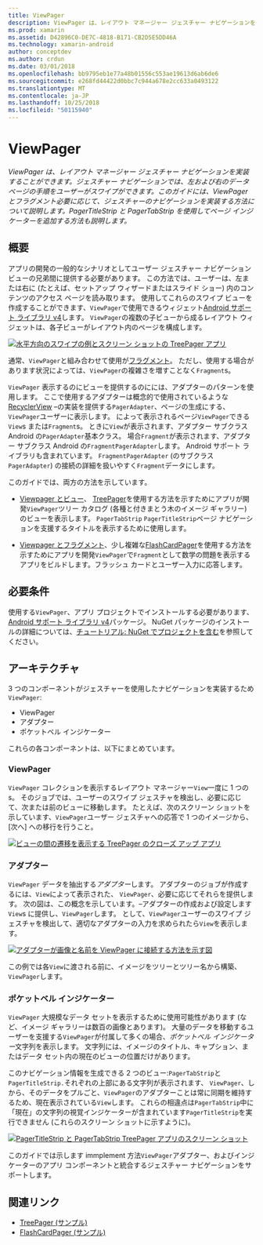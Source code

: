 ```yaml
---
title: ViewPager
description: ViewPager は、レイアウト マネージャー ジェスチャー ナビゲーションを実装することができます。 ジェスチャー ナビゲーションでは、左および右のデータ ページの手順をユーザーがスワイプができます。 このガイドには、ViewPager とフラグメント必要に応じて、ジェスチャーのナビゲーションを実装する方法について説明します。 PagerTitleStrip と PagerTabStrip を使用してページ インジケーターを追加する方法も説明します。
ms.prod: xamarin
ms.assetid: D42896C0-DE7C-4818-B171-CB2D5E5DD46A
ms.technology: xamarin-android
author: conceptdev
ms.author: crdun
ms.date: 03/01/2018
ms.openlocfilehash: bb9795eb1e77a48b01556c553ae19613d6ab6de6
ms.sourcegitcommit: e268fd44422d0bbc7c944a678e2cc633a0493122
ms.translationtype: MT
ms.contentlocale: ja-JP
ms.lasthandoff: 10/25/2018
ms.locfileid: "50115940"
---
```

# <a name="viewpager"></a>ViewPager

_ViewPager は、レイアウト マネージャー ジェスチャー ナビゲーションを実装することができます。ジェスチャー ナビゲーションでは、左および右のデータ ページの手順をユーザーがスワイプができます。このガイドには、ViewPager とフラグメント必要に応じて、ジェスチャーのナビゲーションを実装する方法について説明します。PagerTitleStrip と PagerTabStrip を使用してページ インジケーターを追加する方法も説明します。_

 
## <a name="overview"></a>概要

アプリの開発の一般的なシナリオとしてユーザー ジェスチャー ナビゲーション ビューの兄弟間に提供する必要があります。 この方法では、ユーザーは、左または右に (たとえば、セットアップ ウィザードまたはスライド ショー) 内のコンテンツのアクセス ページを読み取ります。 使用してこれらのスワイプ ビューを作成することができます、`ViewPager`で使用できるウィジェット[Android サポート ライブラリ v4](https://www.nuget.org/packages/Xamarin.Android.Support.v4/)します。 `ViewPager`の複数の子ビューから成るレイアウト ウィジェットは、各子ビューがレイアウト内のページを構成します。 

[![水平方向のスワイプの例とスクリーン ショットの TreePager アプリ](images/01-intro-sml.png)](images/01-intro.png#lightbox)

通常、`ViewPager`と組み合わせて使用が[フラグメント](https://developer.xamarin.com/guides/android/platform_features/fragments/)。 ただし、使用する場合があります状況によっては、`ViewPager`の複雑さを増すことなく`Fragment`s。

`ViewPager` 表示するのにビューを提供するのにには、アダプターのパターンを使用します。 ここで使用するアダプターは概念的で使用されているような[RecyclerView](~/android/user-interface/layouts/recycler-view/index.md) &ndash;の実装を提供する`PagerAdapter`、ページの生成にする、`ViewPager`ユーザーに表示します。 によって表示されるページ`ViewPager`できる`View`s または`Fragment`s。 ときに`View`が表示されます、アダプター サブクラス Android の`PagerAdapter`基本クラス。 場合`Fragment`が表示されます、アダプター サブクラス Android の`FragmentPagerAdapter`します。 Android サポート ライブラリも含まれています。 `FragmentPagerAdapter` (のサブクラス`PagerAdapter`) の接続の詳細を扱いやすく`Fragment`データにします。 

このガイドでは、両方の方法を示しています。 

-   [Viewpager とビュー](~/android/user-interface/controls/view-pager/viewpager-and-views.md)、 [TreePager](https://developer.xamarin.com/samples/monodroid/UserInterface/TreePager/)を使用する方法を示すためにアプリが開発`ViewPager`ツリー カタログ (各種と付きまとう木のイメージ ギャラリー) のビューを表示します。 
    `PagerTabStrip`  `PagerTitleStrip`ページ ナビゲーションを支援するタイトルを表示するために使用します。

-   [Viewpager とフラグメント](~/android/user-interface/controls/view-pager/viewpager-and-fragments.md)、少し複雑な[FlashCardPager](https://developer.xamarin.com/samples/monodroid/UserInterface/TreePager/)を使用する方法を示すためにアプリを開発`ViewPager`で`Fragment`として数学の問題を表示するアプリをビルドします。フラッシュ カードとユーザー入力に応答します。 


## <a name="requirements"></a>必要条件

使用する`ViewPager`、アプリ プロジェクトでインストールする必要があります、 [Android サポート ライブラリ v4](https://www.nuget.org/packages/Xamarin.Android.Support.v4/)パッケージ。 NuGet パッケージのインストールの詳細については、[チュートリアル: NuGet でプロジェクトを含む](https://docs.microsoft.com/visualstudio/mac/nuget-walkthrough)を参照してください。 

 
## <a name="architecture"></a>アーキテクチャ

3 つのコンポーネントがジェスチャーを使用したナビゲーションを実装するため`ViewPager`:

-   ViewPager
-   アダプター
-   ポケットベル インジケーター

これらの各コンポーネントは、以下にまとめています。



### <a name="viewpager"></a>ViewPager

`ViewPager` コレクションを表示するレイアウト マネージャー`View`一度に 1 つの s。 そのジョブでは、ユーザーのスワイプ ジェスチャを検出し、必要に応じて、次または前のビューに移動します。 たとえば、次のスクリーン ショットを示しています、`ViewPager`ユーザー ジェスチャへの応答で 1 つのイメージから、[次へ] への移行を行うこと。 

[![ビューの間の遷移を表示する TreePager のクローズ アップ アプリ](images/02-transition-sml.png)](images/02-transition.png#lightbox)


### <a name="adapter"></a>アダプター

`ViewPager` データを抽出する*アダプター*します。 アダプターのジョブが作成するには、`View`によって表示された、 `ViewPager`、必要に応じてそれらを提供します。 次の図は、この概念を示しています。&ndash;アダプターの作成および設定します`View`s に提供し、`ViewPager`します。 として、`ViewPager`ユーザーのスワイプ ジェスチャを検出して、適切なアダプターの入力を求められたら`View`を表示します。 

[![アダプターが画像と名前を ViewPager に接続する方法を示す図](images/03-adapter-sml.png)](images/03-adapter.png#lightbox)

この例では各`View`に渡される前に、イメージをツリーとツリー名から構築、`ViewPager`します。 



### <a name="pager-indicator"></a>ポケットベル インジケーター

`ViewPager` 大規模なデータ セットを表示するために使用可能性があります (など、イメージ ギャラリーは数百の画像とあります)。 大量のデータを移動するユーザーを支援する`ViewPager`が付属して多くの場合、*ポケットベル インジケーター*文字列を表示します。 文字列には、イメージのタイトル、キャプション、またはデータ セット内の現在のビューの位置だけがあります。 

このナビゲーション情報を生成できる 2 つのビュー:`PagerTabStrip`と`PagerTitleStrip.`それぞれの上部にある文字列が表示されます、 `ViewPager`、しから、そのデータをプルごと、`ViewPager`のアダプターことは常に同期を維持するため、現在表示されている`View`します。 これらの相違点は`PagerTabStrip`中に「現在」の文字列の視覚インジケーターが含まれています`PagerTitleStrip`を実行できません (これらのスクリーン ショットに示すように)。 

[![PagerTitleStrip と PagerTabStrip TreePager アプリのスクリーン ショット](images/04-comparison-sml.png)](images/04-comparison.png#lightbox)

このガイドでは示します immplement 方法`ViewPager`アダプター、およびインジケーターのアプリ コンポーネントと統合するジェスチャー ナビゲーションをサポートします。 



## <a name="related-links"></a>関連リンク

- [TreePager (サンプル)](https://developer.xamarin.com/samples/monodroid/UserInterface/TreePager)
- [FlashCardPager (サンプル)](https://developer.xamarin.com/samples/monodroid/UserInterface/FlashCardPager)
